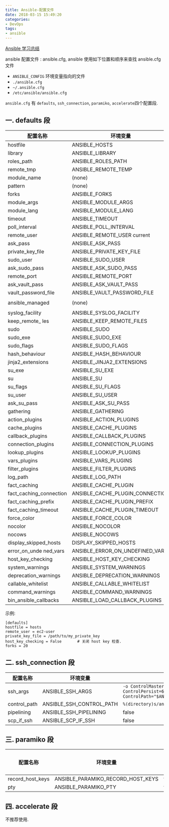```yaml
---
title: Ansible-配置文件
date: 2018-03-15 15:49:20
categories:
- DevOps
tags:
- ansible
---
```


[Ansible 学习总结](https://pyfdtic.github.io/2018/03/14/Ansible-%E5%AD%A6%E4%B9%A0%E6%80%BB%E7%BB%93/)

ansible 配置文件 : ansible.cfg, ansible 使用如下位置和顺序来查找 ansible.cfg 文件
- `ANSIBLE_CONFIG` 环境变量指向的文件
- `./ansible.cfg` 
- `~/.ansible.cfg`
- `/etc/ansible/ansible.cfg`

`ansible.cfg` 有 `defaults`, `ssh_connection`, `paramiko`, `accelerate`四个配置段.

## 一. defaults 段

| 配置名称 | 环境变量 | 默认值 |
| --- | --- | ---|
| hostfile |  ANSIBLE_HOSTS |  /etc/ansible/hosts | 
| library  | ANSIBLE_LIBRARY  | (none) | 
| roles_path  | ANSIBLE_ROLES_PATH | /etc/ansible/roles | 
| remote_tmp  | ANSIBLE_REMOTE_TEMP | $HOME/.ansible/tmp | 
| module_name  | (none) | command | 
| pattern  | (none) |  * | 
| forks  | ANSIBLE_FORKS  | 5 | 
| module_args  | ANSIBLE_MODULE_ARGS  | (empty string) | 
| module_lang |  ANSIBLE_MODULE_LANG |  en_US.UTF-8 | 
| timeout  | ANSIBLE_TIMEOUT |  10 | 
| poll_interval  | ANSIBLE_POLL_INTERVAL  | 15 | 
| remote_user  | ANSIBLE_REMOTE_USER current  | user | 
| ask_pass  | ANSIBLE_ASK_PASS |  false | 
| private_key_file  |  ANSIBLE_PRIVATE_KEY_FILE |  (none) | 
| sudo_user  | ANSIBLE_SUDO_USER  | root | 
| ask_sudo_pass  | ANSIBLE_ASK_SUDO_PASS  | false | 
| remote_port  | ANSIBLE_REMOTE_PORT  | (none) | 
| ask_vault_pass  | ANSIBLE_ASK_VAULT_PASS  | false | 
| vault_password_file  | ANSIBLE_VAULT_PASSWORD_FILE  | (none) | 
| ansible_managed  | (none)  | `Ansible managed: { file} modi ed on %Y-%m-%d %H:%M:%S by {uid} on {host}` |
| syslog_facility  | ANSIBLE_SYSLOG_FACILITY |  LOG_USER |
| keep_remote_ les  | ANSIBLE_KEEP_REMOTE_FILES |  true |
| sudo  | ANSIBLE_SUDO  | false |
| sudo_exe | ANSIBLE_SUDO_EXE |  sudo |
| sudo_flags  | ANSIBLE_SUDO_FLAGS |  -H |
| hash_behaviour |  ANSIBLE_HASH_BEHAVIOUR  | replace |
| jinja2_extensions  | ANSIBLE_JINJA2_EXTENSIONS  | (none) |
| su_exe  | ANSIBLE_SU_EXE |  su |
| su  | ANSIBLE_SU  | false |
| su_flags | ANSIBLE_SU_FLAGS  | (empty string) |
| su_user  | ANSIBLE_SU_USER  | root |
| ask_su_pass  | ANSIBLE_ASK_SU_PASS |  false |
| gathering  | ANSIBLE_GATHERING  | implicit |
| action_plugins  | ANSIBLE_ACTION_PLUGINS |  /usr/share/ansible_plugins/action_plugins |
| cache_plugins  | ANSIBLE_CACHE_PLUGINS  | /usr/share/ansible_plugins/cache_plugins |
| callback_plugins |  ANSIBLE_CALLBACK_PLUGINS  | /usr/share/ansible_plugins/callback_plugins |
| connection_plugins  | ANSIBLE_CONNECTION_PLUGINS  | /usr/share/ansible_plugins/connection_plugins |
| lookup_plugins  | ANSIBLE_LOOKUP_PLUGINS |  /usr/share/ansible_plugins/lookup_plugins |
| vars_plugins  | ANSIBLE_VARS_PLUGINS |  /usr/share/ansible_plugins/vars_plugins |
| filter_plugins  | ANSIBLE_FILTER_PLUGINS  | /usr/share/ansible_plugins/ lter_plugins |
| log_path  | ANSIBLE_LOG_PATH |  (empty string) |
| fact_caching |  ANSIBLE_CACHE_PLUGIN | memory |
| fact_caching_connection |  ANSIBLE_CACHE_PLUGIN_CONNECTION  | (none) |
| fact_caching_prefix  | ANSIBLE_CACHE_PLUGIN_PREFIX |  ansible_facts |
| fact_caching_timeout  | ANSIBLE_CACHE_PLUGIN_TIMEOUT  | 86400 (seconds) |
| force_color  | ANSIBLE_FORCE_COLOR |  (none) |
| nocolor  | ANSIBLE_NOCOLOR |  (none) |
| nocows  | ANSIBLE_NOCOWS  | (none) |
| display_skipped_hosts  | DISPLAY_SKIPPED_HOSTS  | true |
| error_on_unde ned_vars  | ANSIBLE_ERROR_ON_UNDEFINED_VARS  | true |
| host_key_checking  | ANSIBLE_HOST_KEY_CHECKING  | true |
| system_warnings  | ANSIBLE_SYSTEM_WARNINGS  | true |
| deprecation_warnings  | ANSIBLE_DEPRECATION_WARNINGS  | true |
| callable_whitelist  | ANSIBLE_CALLABLE_WHITELIST  | (empty list) |
| command_warnings  | ANSIBLE_COMMAND_WARNINGS  | false |
| bin_ansible_callbacks  | ANSIBLE_LOAD_CALLBACK_PLUGINS  | false |

示例:
```
[defaults]
hostfile = hosts
remote_user = ec2-user
private_key_file = /path/to/my_private_key
host_key_checking = False       # 关闭 host key 检查.
forks = 20
```
## 二. ssh_connection 段

| 配置名称 | 环境变量 | 默认值 |
| --- | --- | ---|
| ssh_args | ANSIBLE_SSH_ARGS | `-o ControlMaster=auto -o ControlPersist=60s -o ControlPath="$ANSIBLE_SSH_CONTROL_PATH”` |
| control_path | ANSIBLE_SSH_CONTROL_PATH  | `%(directory)s/ansible-ssh-%%h-%%p-%%r` | 
| pipelining  | ANSIBLE_SSH_PIPELINING  | false | 
| scp_if_ssh  | ANSIBLE_SCP_IF_SSH |  false | 

## 三. paramiko 段

| 配置名称 | 环境变量 | 默认值 |
| --- | --- | ---|
| record_host_keys | ANSIBLE_PARAMIKO_RECORD_HOST_KEYS |  true | 
| pty  | ANSIBLE_PARAMIKO_PTY  | true | 


## 四. accelerate 段
不推荐使用.